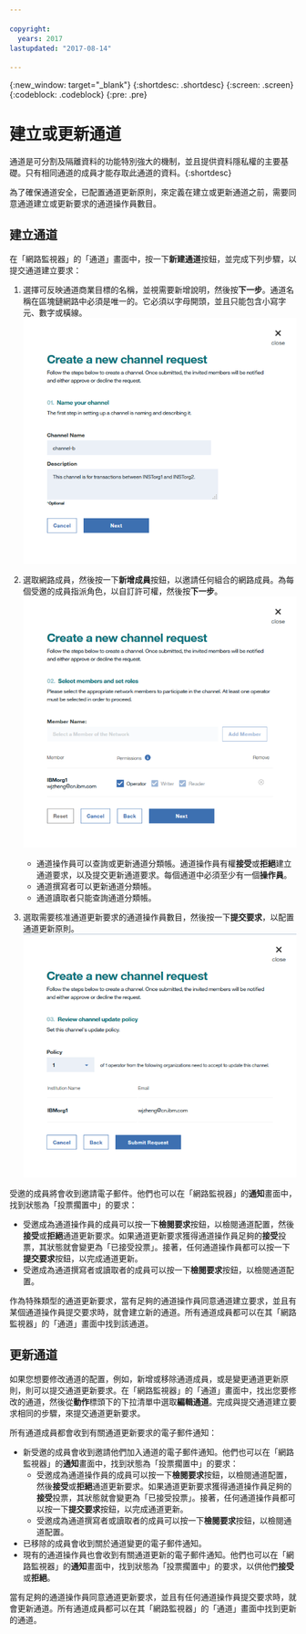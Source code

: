 ```yaml
---

copyright:
  years: 2017
lastupdated: "2017-08-14"

---
```


{:new_window: target="_blank"}
{:shortdesc: .shortdesc}
{:screen: .screen}
{:codeblock: .codeblock}
{:pre: .pre}

# 建立或更新通道

通道是可分割及隔離資料的功能特別強大的機制，並且提供資料隱私權的主要基礎。只有相同通道的成員才能存取此通道的資料。{:shortdesc}

為了確保通道安全，已配置通道更新原則，來定義在建立或更新通道之前，需要同意通道建立或更新要求的通道操作員數目。 

## 建立通道
在「網路監視器」的「通道」畫面中，按一下**新建通道**按鈕，並完成下列步驟，以提交通道建立要求：  
1. 選擇可反映通道商業目標的名稱，並視需要新增說明，然後按**下一步**。通道名稱在區塊鏈網路中必須是唯一的。它必須以字母開頭，並且只能包含小寫字元、數字或橫線。  
  ![建立通道 1](../images/create_channel.png "建立通道畫面 1")  
    
2. 選取網路成員，然後按一下**新增成員**按鈕，以邀請任何組合的網路成員。為每個受邀的成員指派角色，以自訂許可權，然後按**下一步**。  
  ![建立通道 2](../images/create_channel_2.png "建立通道畫面 2")  
  
    * 通道操作員可以查詢或更新通道分類帳。通道操作員有權**接受**或**拒絕**建立通道要求，以及提交更新通道要求。每個通道中必須至少有一個**操作員**。  
    * 通道撰寫者可以更新通道分類帳。
    * 通道讀取者只能查詢通道分類帳。
  
3. 選取需要核准通道更新要求的通道操作員數目，然後按一下**提交要求**，以配置通道更新原則。   
  ![建立通道 3](../images/create_channel_3.png "建立通道畫面 3")  

受邀的成員將會收到邀請電子郵件。他們也可以在「網路監視器」的**通知**畫面中，找到狀態為「投票擱置中」的要求：  
* 受邀成為通道操作員的成員可以按一下**檢閱要求**按鈕，以檢閱通道配置，然後**接受**或**拒絕**通道更新要求。如果通道更新要求獲得通道操作員足夠的**接受**投票，其狀態就會變更為「已接受投票」。接著，任何通道操作員都可以按一下**提交要求**按鈕，以完成通道更新。  
* 受邀成為通道撰寫者或讀取者的成員可以按一下**檢閱要求**按鈕，以檢閱通道配置。

作為特殊類型的通道更新要求，當有足夠的通道操作員同意通道建立要求，並且有某個通道操作員提交要求時，就會建立新的通道。所有通道成員都可以在其「網路監視器」的「通道」畫面中找到該通道。

## 更新通道
如果您想要修改通道的配置，例如，新增或移除通道成員，或是變更通道更新原則，則可以提交通道更新要求。在「網路監視器」的「通道」畫面中，找出您要修改的通道，然後從**動作**標頭下的下拉清單中選取**編輯通道**。完成與提交通道建立要求相同的步驟，來提交通道更新要求。

所有通道成員都會收到有關通道更新要求的電子郵件通知：
* 新受邀的成員會收到邀請他們加入通道的電子郵件通知。他們也可以在「網路監視器」的**通知**畫面中，找到狀態為「投票擱置中」的要求：  
    * 受邀成為通道操作員的成員可以按一下**檢閱要求**按鈕，以檢閱通道配置，然後**接受**或**拒絕**通道更新要求。如果通道更新要求獲得通道操作員足夠的**接受**投票，其狀態就會變更為「已接受投票」。接著，任何通道操作員都可以按一下**提交要求**按鈕，以完成通道更新。  
    * 受邀成為通道撰寫者或讀取者的成員可以按一下**檢閱要求**按鈕，以檢閱通道配置。
* 已移除的成員會收到關於通道變更的電子郵件通知。
* 現有的通道操作員也會收到有關通道更新的電子郵件通知。他們也可以在「網路監視器」的**通知**畫面中，找到狀態為「投票擱置中」的要求，以供他們**接受**或**拒絕**。

當有足夠的通道操作員同意通道更新要求，並且有任何通道操作員提交要求時，就會更新通道。所有通道成員都可以在其「網路監視器」的「通道」畫面中找到更新的通道。
